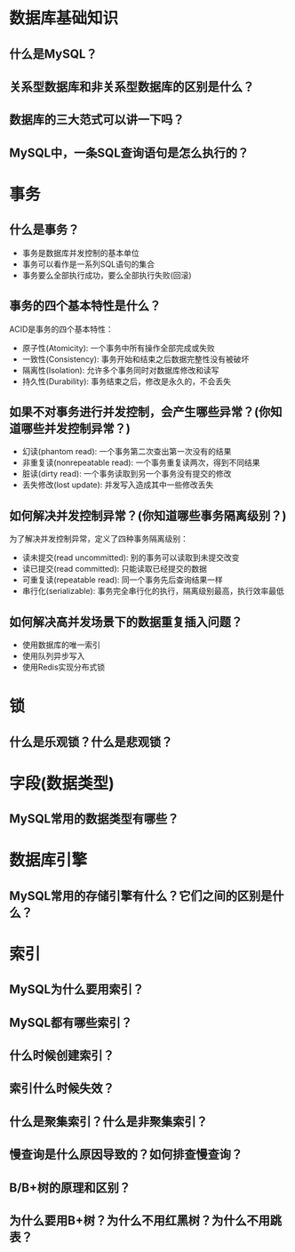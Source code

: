 # 数据库基础知识

## 什么是MySQL？

## 关系型数据库和非关系型数据库的区别是什么？

## 数据库的三大范式可以讲一下吗？

## MySQL中，一条SQL查询语句是怎么执行的？

# 事务

## 什么是事务？

- 事务是数据库并发控制的基本单位
- 事务可以看作是一系列SQL语句的集合
- 事务要么全部执行成功，要么全部执行失败(回滚)

## 事务的四个基本特性是什么？

ACID是事务的四个基本特性：

- 原子性(Atomicity): 一个事务中所有操作全部完成或失败
- 一致性(Consistency): 事务开始和结束之后数据完整性没有被破坏
- 隔离性(Isolation): 允许多个事务同时对数据库修改和读写
- 持久性(Durability): 事务结束之后，修改是永久的，不会丢失

## 如果不对事务进行并发控制，会产生哪些异常？(你知道哪些并发控制异常？)

- 幻读(phantom read): 一个事务第二次查出第一次没有的结果
- 非重复读(nonrepeatable read): 一个事务重复读两次，得到不同结果
- 脏读(dirty read): 一个事务读取到另一个事务没有提交的修改
- 丢失修改(lost update): 并发写入造成其中一些修改丢失

## 如何解决并发控制异常？(你知道哪些事务隔离级别？)

为了解决并发控制异常，定义了四种事务隔离级别：

- 读未提交(read uncommitted): 别的事务可以读取到未提交改变
- 读已提交(read committed): 只能读取已经提交的数据
- 可重复读(repeatable read): 同一个事务先后查询结果一样
- 串行化(serializable): 事务完全串行化的执行，隔离级别最高，执行效率最低

## 如何解决高并发场景下的数据重复插入问题？

- 使用数据库的唯一索引
- 使用队列异步写入
- 使用Redis实现分布式锁

# 锁

## 什么是乐观锁？什么是悲观锁？



# 字段(数据类型)

## MySQL常用的数据类型有哪些？



# 数据库引擎


## MySQL常用的存储引擎有什么？它们之间的区别是什么？


# 索引

## MySQL为什么要用索引？

## MySQL都有哪些索引？

## 什么时候创建索引？

## 索引什么时候失效？

## 什么是聚集索引？什么是非聚集索引？

## 慢查询是什么原因导致的？如何排查慢查询？

## B/B+树的原理和区别？

## 为什么要用B+树？为什么不用红黑树？为什么不用跳表？












